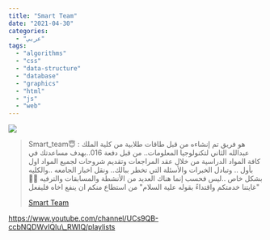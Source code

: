 ```yaml
---
title: "Smart Team"
date: "2021-04-30"
categories:
  - "عربي"
tags:
  - "algorithms"
  - "css"
  - "data-structure"
  - "database"
  - "graphics"
  - "html"
  - "js"
  - "web"
---
```


![](https://yt3.ggpht.com/ytc/AAUvwnj4TaUMLpi0R6f4z6FIn2uOsCy0fquyPEJtmxOULA=s176-c-k-c0x00ffffff-no-rj)

> Smart_team😇 : هو فريق تم إنشاءه من قبل طاقات طلابية من كلية الملك عبدالله الثاني لتكنولوجيا المعلومات.. من قبل دفعة 016..بهدف مساعدتك في كافة المواد الدراسية من خلال عقد المراجعات وتقديم شروحات لجميع المواد اول بأول .. وتبادل الخبرات والأسئلة التي تخطر ببالك.. ونقل اخبار الجامعه ..والكليه بشكل خاص ..ليس فحسب إنما هناك العديد من الأنشطة والمسابقات والترفيه 👌🏻غايتنا خدمتكم واقتداءً بقوله علية السلام" من استطاع منكم ان ينفع اخاه فليفعل"
>
> [Smart Team](https://www.youtube.com/c/Smartteam016/playlists)

https://www.youtube.com/channel/UCs9QB-ccbNQDWvIQIu\_RWlQ/playlists
